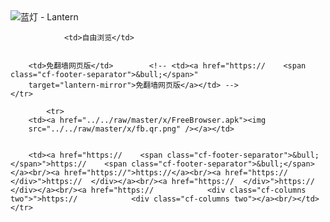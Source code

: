 

<img src="../../raw/master/x/8e0a2b81.c82003be.LanternYellow2.png" alt="蓝灯 - Lantern"/>
<table>
    <tr>
                
                <td>自由浏览</td>
        
        
        <td>免翻墙网页版</td>        <!-- <td><a href="https://    <span class="cf-footer-separator">&bull;</span>"
        target="lantern-mirror">免翻墙网页版</a></td> -->
    </tr>
    
            <tr>
        <td><a href="../../raw/master/x/FreeBrowser.apk"><img
        src="../../raw/master/x/fb.qr.png" /></a></td>

        
        <td><a href="https://    <span class="cf-footer-separator">&bull;</span>">https://    <span class="cf-footer-separator">&bull;</span></a><br/><a href="https://">https://</a><br/><a href="https://  </div>">https://  </div></a><br/><a href="https://  </div>">https://  </div></a><br/><a href="https://            <div class="cf-columns two">">https://            <div class="cf-columns two"></a><br/></td>    </tr>
</table>
